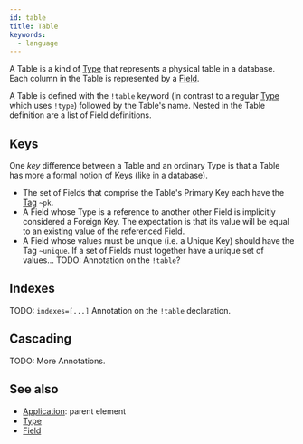 ```yaml
---
id: table
title: Table
keywords:
  - language
---
```


A Table is a kind of [Type](./type.md) that represents a physical table in a database. Each column in the Table is represented by a [Field](./field.md).

A Table is defined with the `!table` keyword (in contrast to a regular [Type](./type.md) which uses `!type`) followed by the Table's name. Nested in the Table definition are a list of Field definitions.

## Keys

One _key_ difference between a Table and an ordinary Type is that a Table has more a formal notion of Keys (like in a database).

- The set of Fields that comprise the Table's Primary Key each have the [Tag](./tag.md) `~pk`.
- A Field whose Type is a reference to another other Field is implicitly considered a Foreign Key. The expectation is that its value will be equal to an existing value of the referenced Field.
- A Field whose values must be unique (i.e. a Unique Key) should have the Tag `~unique`. If a set of Fields must together have a unique set of values... TODO: Annotation on the `!table`?

## Indexes

TODO: `indexes=[...]` Annotation on the `!table` declaration.

## Cascading

TODO: More Annotations.

## See also

- [Application](./application.md): parent element
- [Type](./type.md)
- [Field](./field.md)
